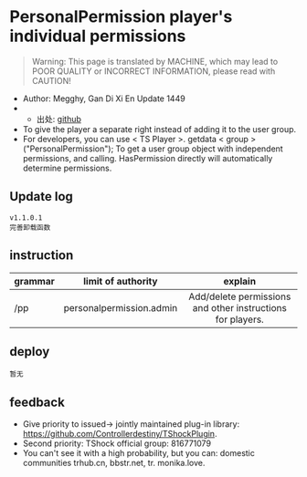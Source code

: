 # PersonalPermission player's individual permissions

> Warning: This page is translated by MACHINE, which may lead to POOR QUALITY or INCORRECT INFORMATION, please read with CAUTION!


- Author: Megghy, Gan Di Xi En Update 1449
- - 出处: [github](https://github.com/Megghy/PersonalPermission) 
- To give the player a separate right instead of adding it to the user group.
- For developers, you can use < TS Player >. getdata < group > ("PersonalPermission"); To get a user group object with independent permissions, and calling. HasPermission directly will automatically determine permissions.


## Update log

```
v1.1.0.1
完善卸载函数
```

## instruction

|grammar|limit of authority|explain|
| -------------- |:-----------------:|:------:|
|/pp|personalpermission.admin|Add/delete permissions and other instructions for players.|

## deploy

```
暂无
```
## feedback
- Give priority to issued-> jointly maintained plug-in library: https://github.com/Controllerdestiny/TShockPlugin.
- Second priority: TShock official group: 816771079
- You can't see it with a high probability, but you can: domestic communities trhub.cn, bbstr.net, tr. monika.love.
